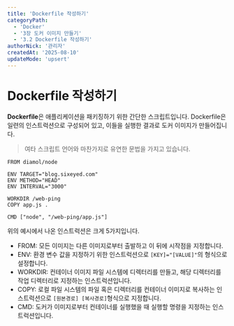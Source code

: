 ```yaml
---
title: 'Dockerfile 작성하기'
categoryPath:
  - 'Docker'
  - '3장 도커 이미지 만들기'
  - '3.2 Dockerfile 작성하기'
authorNick: '관리자'
createdAt: '2025-08-10'
updateMode: 'upsert'
---
```


# Dockerfile 작성하기

**Dockerfile**은 애플리케이션을 패키징하기 위한 간단한 스크립트입니다. Dockerfile은 일련의 인스트럭션으로 구성되어 있고, 이들을 실행한 결과로 도커 이미지가 만들어집니다.

> 여타 스크립트 언어와 마찬가지로 유연한 문법을 가지고 있습니다.

```
FROM diamol/node

ENV TARGET="blog.sixeyed.com"
ENV METHOD="HEAD"
ENV INTERVAL="3000"

WORKDIR /web-ping
COPY app.js .

CMD ["node", "/web-ping/app.js"]
```

위의 예시에서 나온 인스트럭션은 크게 5가지입니다.

- FROM: 모든 이미지는 다른 이미지로부터 출발하고 이 뒤에 시작점을 지정합니다.
- ENV: 환경 변수 값을 지정하기 위한 인스트럭션으로 ``[KEY]="[VALUE]"``의 형식으로 설정합니다.
- WORKDIR: 컨테이너 이미지 파일 시스템에 디렉터리를 만들고, 해당 디렉터리를 작업 디렉터리로 지정하는 인스트럭션입니다.
- COPY: 로컬 파일 시스템의 파일 혹은 디렉터리를 컨테이너 이미지로 복사하는 인스트럭션으로 ``[원본경로] [복사경로]``형식으로 지정합니다.
- CMD: 도커가 이미지로부터 컨테이너를 실행했을 때 실행할 명령을 지정하는 인스트럭션입니다.
